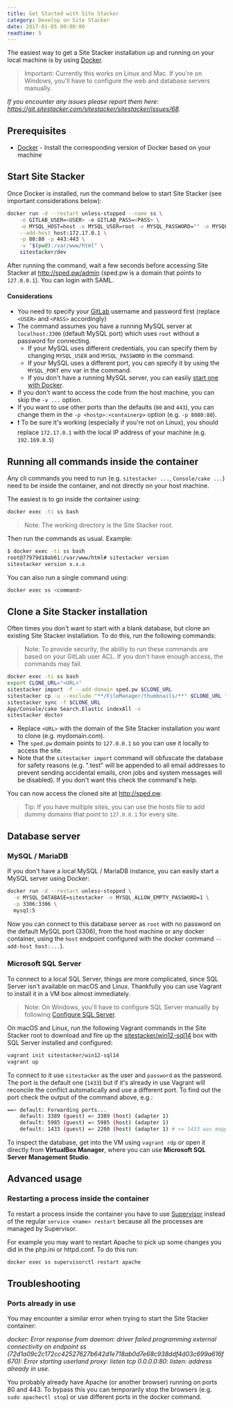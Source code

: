 ```yaml
---
title: Get Started with Site Stacker
category: Develop on Site Stacker
date: 2017-01-05 00:00:00
readtime: 5
---
```


The easiest way to get a Site Stacker installation up and running on your local machine is by using [Docker](https://www.docker.com).

> Important: Currently this works on Linux and Mac. If you're on Windows, you'll have to configure the web and database servers manually.

*If you encounter any issues please report them here: <https://git.sitestacker.com/sitestacker/sitestacker/issues/68>.*

## Prerequisites

- [Docker](https://www.docker.com) - Install the corresponding version of Docker based on your machine

## Start Site Stacker

Once Docker is installed, run the command below to start Site Stacker (see important considerations below):

```sh
docker run -d --restart unless-stopped --name ss \
    -e GITLAB_USER=<USER> -e GITLAB_PASS=<PASS> \
    -e MYSQL_HOST=host -e MYSQL_USER=root -e MYSQL_PASSWORD="" -e MYSQL_DATABASE=sitestacker \
    --add-host host:172.17.0.1 \
    -p 80:80 -p 443:443 \
    -v "$(pwd):/var/www/html" \
    sitestacker/dev
```

After running the command, wait a few seconds before accessing Site Stacker at <http://sped.pw/admin> (sped.pw is a domain that points to `127.0.0.1`). You can login with SAML.

#### Considerations

- You need to specify your [GitLab](https://git.sitestacker.com) username and password first (replace `<USER>` and `<PASS>` accordingly)
- The command assumes you have a running MySQL server at `localhost:3306` (default MySQL port) which uses `root` without a password for connecting.
  - If your MySQL uses different credentials, you can specify them by changing `MYSQL_USER` and `MYSQL_PASSWORD` in the command.
  - If your MySQL uses a different port, you can specify it by using the `MYSQL_PORT` env var in the command.
  - If you don't have a running MySQL server, you can easily [start one with Docker](#mysql--mariadb).
- If you don't want to access the code from the host machine, you can skip the `-v ...` option.
- If you want to use other ports than the defaults (`80` and `443`), you can change them in the `-p <hostp>:<containerp>` option (e.g. `-p 8080:80`).
- :exclamation: To be sure it's working (especially if you're not on Linux), you should replace `172.17.0.1` with the local IP address of your machine (e.g. `192.169.0.5`)

## Running all commands inside the container

Any cli commands you need to run (e.g. `sitestacker ...`, `Console/cake ...`) need to be inside the container, and not directly on your host machine.

The easiest is to go inside the container using:

```sh
docker exec -ti ss bash
```

> Note: The working directory is the Site Stacker root.

Then run the commands as usual. Example:

```sh
$ docker exec -ti ss bash
root@77979d10ab61:/var/www/html# sitestacker version
sitestacker version x.x.x
```

You can also run a single command using:

```sh
docker exec ss <command>
```

## Clone a Site Stacker installation

Often times you don't want to start with a blank database, but clone an existing Site Stacker installation. To do this, run the following commands:

> Note: To provide security, the ability to run these commands are based on your GitLab user ACL. If you don't have enough access, the commands may fail.


```sh
docker exec -ti ss bash
export CLONE_URL="<URL>"
sitestacker import -f --add-domain sped.pw $CLONE_URL
sitestacker cp -u --exclude "**/FileManager/thumbnails/**" $CLONE_URL "webroot"
sitestacker sync -f $CLONE_URL
App/Console/cake Search.Elastic indexAll -v
sitestacker doctor
```

- Replace `<URL>` with the domain of the Site Stacker installation you want to clone (e.g. mydomain.com).
- The `sped.pw` domain points to `127.0.0.1` so you can use it locally to access the site.
- Note that the `sitestacker import` command will obfuscate the database for safety reasons (e.g. ".test" will be appended to all email addresses to prevent sending accidental emails, cron jobs and system messages will be disabled). If you don't want this check the command's help.

You can now access the cloned site at <http://sped.pw>.

> Tip: If you have multiple sites, you can use the hosts file to add dummy domains that point to `127.0.0.1` for every site.

## Database server

### MySQL / MariaDB

If you don't have a local MySQL / MariaDB instance, you can easily start a MySQL server using Docker:

```sh
docker run -d --restart unless-stopped \
  -e MYSQL_DATABASE=sitestacker -e MYSQL_ALLOW_EMPTY_PASSWORD=1 \
  -p 3306:3306 \
  mysql:5
```

Now you can connect to this database server as `root` with no password on the default MySQL port (3306), from the host machine or any docker container, using the `host` endpoint configured with the docker command `--add-host host:...`).

### Microsoft SQL Server

To connect to a local SQL Server, things are more complicated, since SQL Server isn't available on macOS and Linux. Thankfully you can use Vagrant to install it in a VM box almost immediately.

> Note: On Windows, you'll have to configure SQL Server manually by following [Configure SQL Server](connect-to-sql-server-from-unix#configure-sql-server).

On macOS and Linux, run the following Vagrant commands in the Site Stacker root to download and fire up the [sitestacker/win12-sql14](https://atlas.hashicorp.com/sitestacker/boxes/win12-sql14/) box with SQL Server installed and configured:

```sh
vagrant init sitestacker/win12-sql14
vagrant up
```

To connect to it use `sitestacker` as the user and `password` as the password. The port is the default one (`1433`) but if it's already in use Vagrant will reconcile the conflict automatically and use a different port. To find out the port check the output of the command above, e.g.:

```sh
==> default: Forwarding ports...  
    default: 3389 (guest) => 3389 (host) (adapter 1)  
    default: 5985 (guest) => 5985 (host) (adapter 1)  
    default: 1433 (guest) => 2200 (host) (adapter 1) # <= 1433 was mapped to 2200 on the host
```

To inspect the database, get into the VM using `vagrant rdp` or open it directly from **VirtualBox Manager**, where you can use **Microsoft SQL Server Management Studio**.

## Advanced usage

### Restarting a process inside the container

To restart a process inside the container you have to use [Supervisor](http://supervisord.org) instead of the regular `service <name> restart` because all the processes are managed by Supervisor.

For example you may want to restart Apache to pick up some changes you did in the php.ini or httpd.conf. To do this run:
 
```sh
docker exec ss supervisorctl restart apache
```

## Troubleshooting

### Ports already in use

You may encounter a similar error when trying to start the Site Stacker container:

*docker: Error response from daemon: driver failed programming external connectivity on endpoint ss (72d1a09c2c172cc42527627b642d1e718ab0d7e68c938ddf4d03c699a616f670): Error starting userland proxy: listen tcp 0.0.0.0:80: listen: address already in use.*

You probably already have Apache (or another browser) running on ports 80 and 443. To bypass this you can temporarily stop the browsers (e.g. `sudo apachectl stop`) or use different ports in the docker command.
